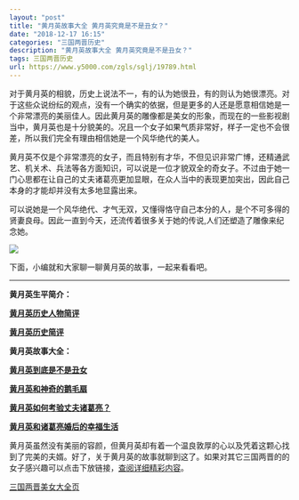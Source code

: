 ```yaml
---
layout: "post"
title: "黄月英故事大全 黄月英究竟是不是丑女？"
date: "2018-12-17 16:15"
categories: "三国两晋历史"
description: "黄月英故事大全 黄月英究竟是不是丑女？"
tags: 三国两晋历史
url: https://www.y5000.com/zgls/sglj/19789.html
---
```






对于黄月英的相貌，历史上说法不一，有的认为她很丑，有的则认为她很漂亮。对于这些众说纷纭的观点，没有一个确实的依据，但是更多的人还是愿意相信她是一个非常漂亮的美丽佳人。因此黄月英的雕像都是美女的形象，而现在的一些影视剧当中，黄月英也是十分貌美的。况且一个女子如果气质非常好，样子一定也不会很差，所以我们完全有理由相信她是一个风华绝代的美人。

黄月英不仅是个非常漂亮的女子，而且特别有才华，不但见识非常广博，还精通武艺、机关术、兵法等各方面知识，可以说是一位才貌双全的奇女子。不过由于她一门心思都在让自己的丈夫诸葛亮更加显眼，在众人当中的表现更加突出，因此自己本身的才能却并没有太多地显露出来。

可以说她是一个风华绝代、才气无双，又懂得恪守自己本分的人，是个不可多得的贤妻良母。因此一直到今天，还流传着很多关于她的传说,人们还塑造了雕像来纪念她。

![](https://img.y5000.comhttps://www.y5000.com/uploads/allimg/170425/6-1F425111H0345.jpg)

下面，小编就和大家聊一聊黄月英的故事，一起来看看吧。

* * *

**黄月英生平简介：**

**[黄月英历史人物简评](https://www.y5000.com/zgls/sglj/19691.html)**

**[黄月英历史简评](https://www.y5000.com/zgls/sglj/19693.html)**

**黄月英故事大全：**

**[黄月英到底是不是丑女](https://www.y5000.com/zgls/sglj/19695.html)**

**[黄月英和神奇的鹅毛扇](https://www.y5000.com/zgls/sglj/19698.html)**

**[黄月英如何考验丈夫诸葛亮？](https://www.y5000.com/zgls/sglj/19700.html)**

**[黄月英和诸葛亮婚后的幸福生活](https://www.y5000.com/zgls/sglj/19701.html)**

黄月英虽然没有美丽的容颜，但黄月英却有着一个温良敦厚的心以及凭着这颗心找到了完美的夫婿。好了，关于黄月英的故事就聊到这了。如果对其它三国两晋的的女子感兴趣可以点击下放链接，[查阅详细精彩内容](https://www.y5000.com/zgls/sglj/19752.html)。

[三国两晋美女大全页](https://www.y5000.com/zgls/sglj/19752.html)

